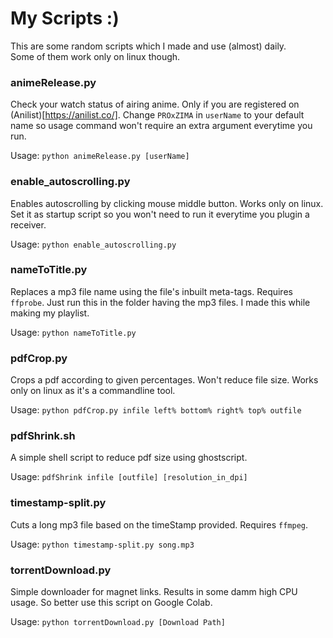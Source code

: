 # My Scripts :)

This are some random scripts which I made and use (almost) daily.<br>Some of them work only on linux though.

### animeRelease.py
Check your watch status of airing anime. Only if you are registered on (Anilist)[https://anilist.co/]. Change `PROxZIMA` in `userName` to your default name so usage command won't require an extra argument everytime you run.

Usage: `python animeRelease.py [userName]`

### enable_autoscrolling.py
Enables autoscrolling by clicking mouse middle button. Works only on linux. Set it as startup script so you won't need to run it everytime you plugin a receiver.

Usage: `python enable_autoscrolling.py`

### nameToTitle.py
Replaces a mp3 file name using the file's inbuilt meta-tags. Requires `ffprobe`. Just run this in the folder having the mp3 files. I made this while making my playlist.

Usage: `python nameToTitle.py`

### pdfCrop.py
Crops a pdf according to given percentages. Won't reduce file size. Works only on linux as it's a commandline tool.

Usage: `python pdfCrop.py infile left% bottom% right% top% outfile`

### pdfShrink.sh
A simple shell script to reduce pdf size using ghostscript.

Usage: `pdfShrink infile [outfile] [resolution_in_dpi]`

### timestamp-split.py
Cuts a long mp3 file based on the timeStamp provided. Requires `ffmpeg`.

Usage: `python timestamp-split.py song.mp3`

### torrentDownload.py
Simple downloader for magnet links. Results in some damm high CPU usage. So better use this script on Google Colab.

Usage: `python torrentDownload.py [Download Path]`
